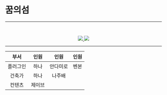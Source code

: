 # 꿈의섬
---
<br>
<p align="center">
  <a href="https://band.us/@atheonserver">
    <img src="https://img.shields.io/badge/-%EB%B0%B4%EB%93%9C-brightgreen">
  </a>
  <a href="https://open.kakao.com/o/sZRrTesc">
    <img src="https://img.shields.io/badge/-%EC%B9%B4%EC%B9%B4%EC%98%A4%ED%86%A1-yellow">
  </a>
</p>

---


|부서|인원|인원|인원|
|:---:|:---:|:---:|:---:
|플러그인|하나|안다미로|벤본|
|건축가|하나|나주배||
|컨텐츠|제이브|||

